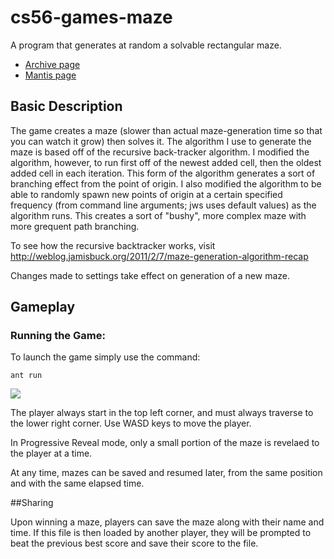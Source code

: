 # cs56-games-maze

A program that generates at random a solvable rectangular maze. 

* [Archive page](https://foo.cs.ucsb.edu/cs56/issues/0000769/)
* [Mantis page](https://foo.cs.ucsb.edu/56mantis/view.php?id=769)

## Basic Description

The game creates a maze (slower than actual maze-generation time so that you can watch it grow) then solves it. The algorithm I use to generate the maze is based off of the recursive back-tracker algorithm. I modified the algorithm, however, to run first off of the newest added cell, then the oldest added cell in each iteration. This form of the algorithm generates a sort of branching effect from the point of origin. I also modified the algorithm to be able to randomly spawn new points of origin at a certain specified frequency (from command line arguments; jws uses default values) as the algorithm runs. This creates a sort of "bushy", more complex maze with more grequent path branching.

To see how the recursive backtracker works, visit http://weblog.jamisbuck.org/2011/2/7/maze-generation-algorithm-recap

Changes made to settings take effect on generation of a new maze.

## Gameplay
### Running the Game:

To launch the game simply use the command:
```
ant run
```

![](http://i.imgur.com/eve3g50.png)

The player always start in the top left corner, and must always traverse to the lower right corner. Use WASD keys to move the player.

In Progressive Reveal mode, only a small portion of the maze is revelaed to the player at a time.

At any time, mazes can be saved and resumed later, from the same position and with the same elapsed time.

##Sharing

Upon winning a maze, players can save the maze along with their name and time. If this file is then loaded by another player, they will be prompted to beat the previous best score and save their score to the file. 
